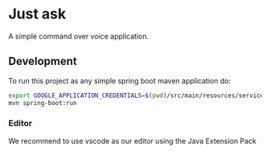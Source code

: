 # Just ask

A simple command over voice application.

## Development

To run this project as any simple spring boot maven application do:

```sh
export GOOGLE_APPLICATION_CREDENTIALS=$(pwd)/src/main/resources/service-account-file.json
mvn spring-boot:run
```

### Editor

We recommend to use vscode as our editor using the Java Extension Pack
